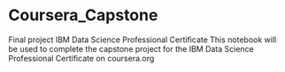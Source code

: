 # Coursera_Capstone
Final project IBM Data Science Professional Certificate
This notebook will be used to complete the capstone project for the IBM Data Science Professional Certificate on coursera.org

